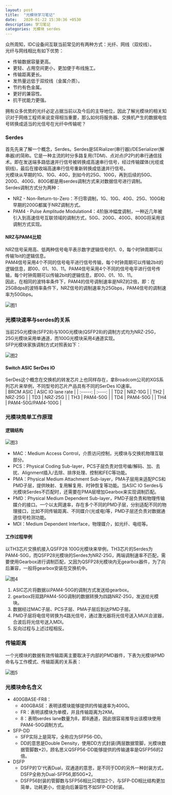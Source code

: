 ```yaml
---
layout: post
title:  "光模块学习笔记"
date:   2020-01-22 15:30:36 +0530
description: 学习笔记
categories: 光模块 serdes
---
```


众所周知，IDC设备间互联当前常见的有两种方式：光纤、网线（双绞线）。  
光纤与网线相比有如下优势：  
* 传输数据容量更高。
* 更轻、占用空间更小，更加便于布线施工。
* 传输距离更长。
* 发热量远低于双绞线（金属介质）。
* 节约有色金属。
* 更好的兼容性。
* 抗干扰能力更强。

拥有众多优势的光纤必定占据当前以及今后的主导地位，因此了解光模块的相关知识对于网络工程师来说变得相当重要，那么如何将服务器、交换机产生的数据电信号转换成适当的光信号在光纤中传输呢？  

### Serdes  
首先先来了解一个概念，Serdes。Serdes是SERializer(串行器)/DESerializer(解串器)的简称。它是一种主流的时分多路复用(TDM)、点对点(P2P)的串行通信技术。即在发送端多路低速并行信号被转换成高速串行信号，经过传输媒体(光缆或铜线)，最后在接收端高速串行信号重新转换成低速并行信号。  
光模块从早期的1G、10G、40G，到如今的25G、100G，再到后续的50G、200G、400G、800G都是用serdes调制方式来对数据信号进行调制。  
Serdes调制方式分为两种：  
* NRZ - Non-Return-to-Zero：不归零调制，1G、10G、40G、25G、100G和早期的200G都属于NRZ调制方式。
* PAM4 - Pulse Amplitude Modulation4：4阶脉冲幅度调制，一种近几年被引入到高速信号互联领域的调制方式，50G、200G、400G、800G将采用该调制方式实现。

#### NRZ与PAM4比较  
NRZ信号采用高、低两种信号电平表示数字逻辑信号的1、0，每个时钟周期可以传输1bit的逻辑信息。  
PAM4信号采用4个不同的信号电平进行信号传输，每个时钟周期可以传输2bit的逻辑信息，即00、01、10、11。PAM4信号采用4个不同的信号电平进行信号传输，每个时钟周期可以传输2bit的逻辑信息，即00、01、10、11。  
因此，在相同的波特率条件下，PAM4的信号调制速率是NRZ的2倍，即：在25GBdps的波特率条件下，NRZ信号的调制速率为25Gbps，PAM4信号的调制速率为50Gbps。  

![图1](https://cdn.img.wenhairu.com/images/2020/02/12/mAG40.png "图1")

### 光模块速率与serdes的关系  
当前25G光模块(SFP28)与100G光模块(QSFP28)的调制方式均为NRZ-25G，25G光模块采用单通道，而100G光模块采用4通道实现。  
SFP光模块家族调制方式对照表如下：  

![图2](https://cdn.img.wenhairu.com/images/2020/02/12/mAy3K.png "图2")

#### Switch ASIC SerDes IO
SerDes这个概念在交换机的转发芯片上也同样存在，拿Broadcom公司的XGS系列芯片来举例，不同型号的芯片产品具有不同的SerDes IO速率。  
|  BRCM ASIC   | ASIC IO lane rate  |
| :-----: | :----: |
| TD2  | NRZ-10G |
| TH2  | NRZ-25G |
| TD3  | NRZ-25G |
| TH3  | PAM4-50G |
| TD4  | PAM4-50G |
| TH4  | PAM4-50G/PAM4-100G |

### 光模块简单工作原理  
#### 逻辑结构
![图3](https://cdn.img.wenhairu.com/images/2020/02/12/mAuAG.png "图3")

* MAC：Medium Access Control，介质访问控制，光模块与交换机物理互联部分。
* PCS：Physical Coding Sub-layer，PCS子层负责对信号编/解码、加、去扰、Alignment插入/去除、排序处理、控制和FEC等功能。
* PMA：Physical Medium Attachment Sub-layer，PMA子层用来适配PCS和PMD子层，提供映射、复用解复用、时钟恢复等功能。当ASIC IO Serdes与光模块Serdes不匹配时，还需要在PMA层增加Gearbox来实现调制匹配。
* PMD：Physical Medium Dependent Sub-layer，PMD子层负责和物理传输媒介的接口。一个以太网速率，存在多个不同的PMD子层，分别适配不同的物理接口，比如不同传输距离、不同媒介(光或电)等，PMD子层还负责对数据通道信号检测功能。
* MDI：Medium Dependent Interface，物理媒介，如光纤、电缆等。

#### 工作过程举例  
以TH3芯片交换机接入QSFP28 100G光模块来举例，TH3芯片的Serdes为PAM4-50G，而QSFP28光模块的Serdes为NRZ-25G，两端调制速率不匹配，需要使用Gearbox进行调制匹配，又因为QSFP28光模块内无gearbox器件，为了向后兼容，一般将gearbox安装在交换机中。  

![图4](https://cdn.img.wenhairu.com/images/2020/02/12/mA9Gv.png "图4")

1. ASIC芯片将数据以PAM4-50G的调制方式发送给gearbox。
2. gearbox将双路PAM4-50G调制的数据转换为四路NRZ-25G，发送给光模块。
3. 数据经过MAC子层、PCS子层、PMA子层后到达PMD子层。
4. PMD子层将电信号转换为4路光信号，通过激光器将光信号送入MUX合波器，合波后将光信号送入MDI。
5. 反向过程与上述过程相反。

### 传输距离  
一个光模块的数据有效传输距离主要取决于内部的PMD器件，下表为光模块PMD命名与工作模式、传输距离的关系表：  

![图5](https://cdn.img.wenhairu.com/images/2020/02/12/mAncg.png "图5")

### 光模块命名含义
* 400GBASE-FR8：
  - 400GBASE：表明该模块能够提供的传输速率为400G。
  - FR：表明该模块为单模，并且传输距离为2KM。
  - 8：表明serdes lane数量为8，即8通道，因此很容易推导出该模块使用PAM4-50G调制方式。
* SFP-DD
  - SFP实际上是简写，全称应为SFP56-DD。
  - DD的意思是Double Density，使用DD方式封装(两层数据管脚，光模块数据管脚数*2)，顾名思义QSFP56-DD能够提供的传输速率是QSFP56的2倍。
* DSFP
  - DSFP的'D'代表Dual，双通道的意思，是不同于DD的另外一种封装方式，DSFP全称为Dual-SFP56,即50G*2。
  - DSFP56封装的管脚数与SFP56相比只增加2个，与SFP-DD相比结构更加简单，功耗更小，但是向后兼容性不如SFP-DD封装。
